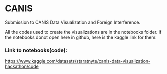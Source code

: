 # CANIS
Submission to CANIS Data Visualization and Foreign Interference.

All the codes used to create the visualizations are in the notebooks folder. If the notebooks donot open here in github, here is the kaggle link for them:


### Link to notebooks(code):
https://www.kaggle.com/datasets/staratnyte/canis-data-visualization-hackathon/code
